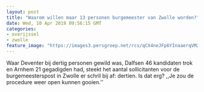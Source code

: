 ```yaml
---
layout: post
title: "Waarom willen maar 13 personen burgemeester van Zwolle worden?"
date: Wed, 10 Apr 2019 09:56:15 GMT
categories: 
- overijssel 
- zwolle 
feature_image: "https://images3.persgroep.net/rcs/qCX4neJFp6YInaaerqVM2A_M1iE/diocontent/145197550/_fitwidth/400/?appId=21791a8992982cd8da851550a453bd7f&quality=0.7"
---
```


Waar Deventer bij dertig personen gewild was, Dalfsen 46 kandidaten trok en Arnhem 21 gegadigden had, steekt het aantal sollicitanten voor de burgemeesterspost in Zwolle er schril bij af: dertien. Is dat erg? ,,Je zou de procedure weer open kunnen gooien.’’
